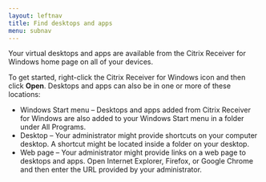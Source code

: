 ```yaml
---
layout: leftnav
title: Find desktops and apps
menu: subnav
---
```


Your virtual desktops and apps are available from the Citrix Receiver for Windows home page on all of your devices.

To get started, right-click the Citrix Receiver for Windows icon and then click **Open**. Desktops and apps can also be in one or more of these locations:

* Windows Start menu – Desktops and apps added from Citrix Receiver for Windows are also added to your Windows Start menu in a folder under All Programs.
* Desktop – Your administrator might provide shortcuts on your computer desktop. A shortcut might be located inside a folder on your desktop.
* Web page – Your administrator might provide links on a web page to desktops and apps. Open Internet Explorer, Firefox, or Google Chrome and then enter the URL provided by your administrator.